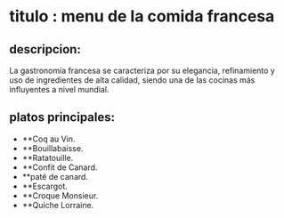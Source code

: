 # titulo : menu de la comida francesa

## descripcion:
La gastronomía francesa se caracteriza por su elegancia, refinamiento y uso de ingredientes de alta calidad, siendo una de las cocinas más influyentes a nivel mundial.

## platos principales:
- **Coq au Vin.
- **Bouillabaisse.
- **Ratatouille.
- **Confit de Canard.
- **paté de canard.
- **Escargot.
- **Croque Monsieur.
- **Quiche Lorraine.